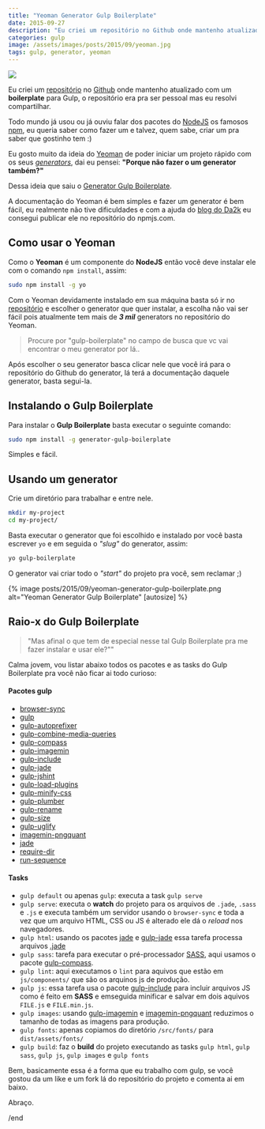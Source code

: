 ```yaml
---
title: "Yeoman Generator Gulp Boilerplate"
date: 2015-09-27
description: "Eu criei um repositório no Github onde mantenho atualizado com um boilerplate para Gulp, o repositório era pra ser pessoal mas eu resolvi compartilhar."
categories: gulp
image: /assets/images/posts/2015/09/yeoman.jpg
tags: gulp, generator, yeoman
---
```


<div class="image">
  <img src="/images/posts/2015/09/yeoman.jpg"/>
</div>

Eu criei um [repositório](https://github.com/nandomoreirame/gulp-boilerplate) no [Github](https://github.com/) onde mantenho atualizado com um **boilerplate** para Gulp, o repositório era pra ser pessoal mas eu resolvi compartilhar.

Todo mundo já usou ou já ouviu falar dos pacotes do [NodeJS](https://nodejs.org/) os famosos [npm](https://www.npmjs.com/), eu queria saber como fazer um e talvez, quem sabe, criar um pra saber que gostinho tem :)

Eu gosto muito da ideia do [Yeoman](http://yeoman.io/) de poder iniciar um projeto rápido com os seus _[generators](http://yeoman.io/generators/)_, dai eu pensei: **"Porque não fazer o um generator também?"**

Dessa ideia que saiu o [Generator Gulp Boilerplate](https://github.com/nandomoreirame/generator-gulp-boilerplate).

A documentação do Yeoman é bem simples e fazer um generator é bem fácil, eu realmente não tive dificuldades e com a ajuda do [blog do Da2k](http://blog.da2k.com.br/2015/03/20/criando-uma-ferramenta-de-cli-com-nodejs/) eu consegui publicar ele no repositório do npmjs.com.

## Como usar o Yeoman

Como o **Yeoman** é um componente do **NodeJS** então você deve instalar ele com o comando `npm install`, assim:

```bash
sudo npm install -g yo
```

Com o Yeoman devidamente instalado em sua máquina basta só ir no [repositório](http://yeoman.io/generators/) e escolher o generator que quer instalar, a escolha não vai ser fácil pois atualmente tem mais de _**3 mil**_ generators no repositório do Yeoman.

> Procure por "gulp-boilerplate" no campo de busca que vc vai encontrar o meu generator por lá..

Após escolher o seu generator basca clicar nele que você irá para o repositório do Github do generator, lá terá a documentação daquele generator, basta segui-la.

## Instalando o Gulp Boilerplate

Para instalar o **Gulp Boilerplate** basta executar o seguinte comando:

```bash
sudo npm install -g generator-gulp-boilerplate
```

Simples e fácil.

## Usando um generator

Crie um diretório para trabalhar e entre nele.

```bash
mkdir my-project
cd my-project/
```

Basta executar o generator que foi escolhido e instalado por você basta escrever `yo` e em seguida o _"slug"_ do generator, assim:

```bash
yo gulp-boilerplate
```

O generator vai criar todo o _"start"_ do projeto pra você, sem reclamar ;)

{% image posts/2015/09/yeoman-generator-gulp-boilerplate.png alt="Yeoman Generator Gulp Boilerplate" [autosize] %}

## Raio-x do Gulp Boilerplate

> "Mas afinal o que tem de especial nesse tal Gulp Boilerplate pra me fazer instalar e usar ele?""

Calma jovem, vou listar abaixo todos os pacotes e as tasks do Gulp Boilerplate pra você não ficar ai todo curioso:

#### Pacotes gulp

* [browser-sync](http://browsersync.io/)
* [gulp](https://npmjs.com/package/gulp)
* [gulp-autoprefixer](https://npmjs.com/package/gulp-autoprefixer)
* [gulp-combine-media-queries](https://npmjs.com/package/gulp-combine-media-queries)
* [gulp-compass](https://npmjs.com/package/gulp-compass)
* [gulp-imagemin](https://npmjs.com/package/gulp-imagemin)
* [gulp-include](https://npmjs.com/package/gulp-include)
* [gulp-jade](https://npmjs.com/package/gulp-jade)
* [gulp-jshint](https://npmjs.com/package/gulp-jshint)
* [gulp-load-plugins](https://npmjs.com/package/gulp-load-plugins)
* [gulp-minify-css](https://npmjs.com/package/gulp-minify-css)
* [gulp-plumber](https://npmjs.com/package/gulp-plumber)
* [gulp-rename](https://npmjs.com/package/gulp-rename)
* [gulp-size](https://npmjs.com/package/gulp-size)
* [gulp-uglify](https://npmjs.com/package/gulp-uglify)
* [imagemin-pngquant](https://npmjs.com/package/imagemin-pngquant)
* [jade](https://npmjs.com/package/jade)
* [require-dir](https://npmjs.com/package/require-dir)
* [run-sequence](https://npmjs.com/package/run-sequence)

#### Tasks

* `gulp default` ou apenas `gulp`: executa a task `gulp serve`
* `gulp serve`: executa o **watch** do projeto para os arquivos de `.jade`, `.sass` e `.js` e executa também um servidor usando o `browser-sync` e toda a vez que um arquivo HTML, CSS ou JS é alterado ele dá o _reload_ nos navegadores.
* `gulp html`: usando os pacotes [jade](https://www.npmjs.com/package/jade) e [gulp-jade](https://www.npmjs.com/package/gulp-jade) essa tarefa processa arquivos [.jade](http://jade-lang.com/)
* `gulp sass`: tarefa para executar o pré-processador [SASS](http://sass-lang.com/), aqui usamos o pacote [gulp-compass](https://www.npmjs.com/package/gulp-compass).
* `gulp lint`: aqui executamos o `lint` para aquivos que estão em `js/components/` que são os arquinos js de produção.
* `gulp js`: essa tarefa usa o pacote [gulp-include](https://www.npmjs.com/package/gulp-include) para incluir arquivos JS como é feito em **SASS** e emseguida minificar e salvar em dois aquivos `FILE.js` e `FILE.min.js`.
* `gulp images`: usando [gulp-imagemin](https://www.npmjs.com/package/gulp-imagemin) e [imagemin-pngquant](https://www.npmjs.com/package/imagemin-pngquant) reduzimos o tamanho de todas as imagens para produção.
* `gulp fonts`: apenas copiamos do diretório `/src/fonts/` para `dist/assets/fonts/`
* `gulp build`: faz o **build** do projeto executando as tasks `gulp html`, `gulp sass`, `gulp js`, `gulp images` e `gulp fonts`

Bem, basicamente essa é a forma que eu trabalho com gulp, se você gostou da um like e um fork lá do repositório do projeto e comenta ai em baixo.

Abraço.

/end
